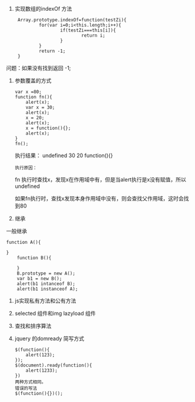1. 实现数组的indexOf 方法

        Array.prototype.indexOf=function(testZi){
                for(var i=0;i<this.length;i++){
                        if(testZi===this[i]){
                                return i;
                        }
                }
                return -1;
        }
        
       
 问题：如果没有找到返回 -1;


1.  参数覆盖的方式

	    var x =80;
	    function fn(){
	    	alert(x);
	    	var x = 30;
	    	alert(x);
	    	x = 20;
	    	alert(x);
	    	x = function(){};
	    	alert(x);
	    }
	    fn();
    
    执行结果： undefined 30 20 function(){}
    
        执行原因：
    
    fn 执行时查找x，发现x在作用域中有，但是当alert执行是x没有赋值，所以undefined
    
    如果fn执行时，查找x发现本身作用域中没有，则会查找父作用域，这时会找到80
    

1.  继承

一般继承
	
	function A(){
	
	}
        function B(){
        
        } 
      	B.prototype = new A();
      	var b1 = new B();
      	alert(b1 intanceof B);
      	alert(b1 instanceof A);
      
      
1.  js实现私有方法和公有方法


1.  selected 组件和img lazyload 组件


1.  查找和排序算法

	

1.  jquery 的domready 简写方式

        $(function(){
	        alert(123);
        });
        $(document).ready(function(){
        	alert(1233);
        })
        两种方式相同。
        错误的写法
        $(function(){})();
